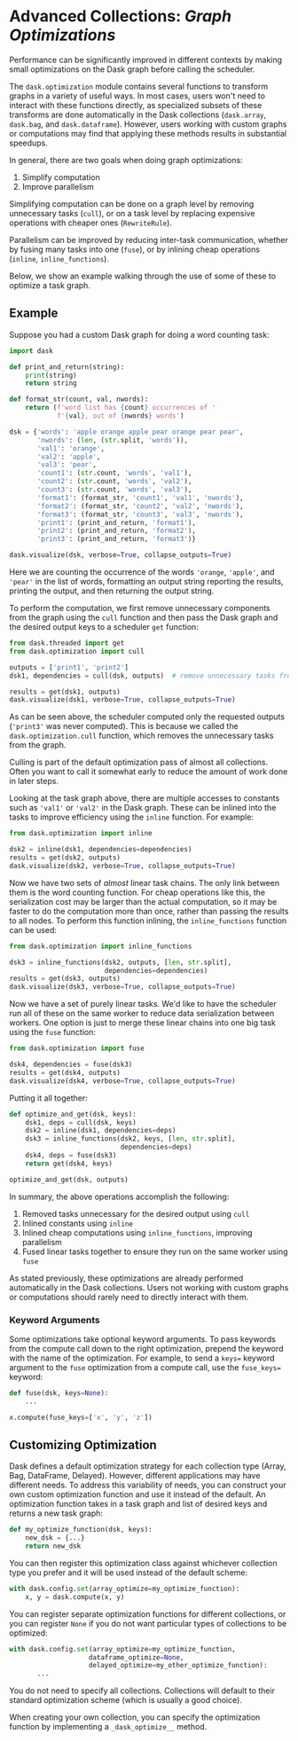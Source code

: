 # Advanced Collections: _Graph Optimizations_

Performance can be significantly improved in different contexts by making
small optimizations on the Dask graph before calling the scheduler.

The ``dask.optimization`` module contains several functions to transform graphs
in a variety of useful ways. In most cases, users won't need to interact with
these functions directly, as specialized subsets of these transforms are done
automatically in the Dask collections (``dask.array``, ``dask.bag``, and
``dask.dataframe``). However, users working with custom graphs or computations
may find that applying these methods results in substantial speedups.

In general, there are two goals when doing graph optimizations:

1. Simplify computation
2. Improve parallelism

Simplifying computation can be done on a graph level by removing unnecessary
tasks (``cull``), or on a task level by replacing expensive operations with
cheaper ones (``RewriteRule``).

Parallelism can be improved by reducing
inter-task communication, whether by fusing many tasks into one (``fuse``), or
by inlining cheap operations (``inline``, ``inline_functions``).

Below, we show an example walking through the use of some of these to optimize
a task graph.

Example
-------

Suppose you had a custom Dask graph for doing a word counting task:

```python
import dask

def print_and_return(string):
    print(string)
    return string

def format_str(count, val, nwords):
    return (f'word list has {count} occurrences of '
            f'{val}, out of {nwords} words')

dsk = {'words': 'apple orange apple pear orange pear pear',
       'nwords': (len, (str.split, 'words')),
       'val1': 'orange',
       'val2': 'apple',
       'val3': 'pear',
       'count1': (str.count, 'words', 'val1'),
       'count2': (str.count, 'words', 'val2'),
       'count3': (str.count, 'words', 'val3'),
       'format1': (format_str, 'count1', 'val1', 'nwords'),
       'format2': (format_str, 'count2', 'val2', 'nwords'),
       'format3': (format_str, 'count3', 'val3', 'nwords'),
       'print1': (print_and_return, 'format1'),
       'print2': (print_and_return, 'format2'),
       'print3': (print_and_return, 'format3')}

dask.visualize(dsk, verbose=True, collapse_outputs=True)
```

Here we are counting the occurrence of the words ``'orange``, ``'apple'``, and
``'pear'`` in the list of words, formatting an output string reporting the
results, printing the output, and then returning the output string.

To perform the computation, we first remove unnecessary components from the
graph using the ``cull`` function and then pass the Dask graph and the desired
output keys to a scheduler ``get`` function:

```python
from dask.threaded import get
from dask.optimization import cull

outputs = ['print1', 'print2']
dsk1, dependencies = cull(dsk, outputs)  # remove unnecessary tasks from the graph

results = get(dsk1, outputs)
dask.visualize(dsk1, verbose=True, collapse_outputs=True)
```

As can be seen above, the scheduler computed only the requested outputs
(``'print3'`` was never computed). This is because we called the
``dask.optimization.cull`` function, which removes the unnecessary tasks from
the graph.

Culling is part of the default optimization pass of almost all collections.
Often you want to call it somewhat early to reduce the amount of work done in
later steps.

Looking at the task graph above, there are multiple accesses to constants such
as ``'val1'`` or ``'val2'`` in the Dask graph. These can be inlined into the
tasks to improve efficiency using the ``inline`` function. For example:


```python
from dask.optimization import inline

dsk2 = inline(dsk1, dependencies=dependencies)
results = get(dsk2, outputs)
dask.visualize(dsk2, verbose=True, collapse_outputs=True)
```

Now we have two sets of *almost* linear task chains. The only link between them
is the word counting function. For cheap operations like this, the
serialization cost may be larger than the actual computation, so it may be
faster to do the computation more than once, rather than passing the results to
all nodes. To perform this function inlining, the ``inline_functions`` function
can be used:

```python
from dask.optimization import inline_functions

dsk3 = inline_functions(dsk2, outputs, [len, str.split],
                        dependencies=dependencies)
results = get(dsk3, outputs)
dask.visualize(dsk3, verbose=True, collapse_outputs=True)
```

Now we have a set of purely linear tasks. We'd like to have the scheduler run
all of these on the same worker to reduce data serialization between workers.
One option is just to merge these linear chains into one big task using the
``fuse`` function:

```python
from dask.optimization import fuse

dsk4, dependencies = fuse(dsk3)
results = get(dsk4, outputs)
dask.visualize(dsk4, verbose=True, collapse_outputs=True)
```

Putting it all together:

```python
def optimize_and_get(dsk, keys):
    dsk1, deps = cull(dsk, keys)
    dsk2 = inline(dsk1, dependencies=deps)
    dsk3 = inline_functions(dsk2, keys, [len, str.split],
                            dependencies=deps)
    dsk4, deps = fuse(dsk3)
    return get(dsk4, keys)

optimize_and_get(dsk, outputs)
```

In summary, the above operations accomplish the following:

1. Removed tasks unnecessary for the desired output using ``cull``
2. Inlined constants using ``inline``
3. Inlined cheap computations using ``inline_functions``, improving parallelism
4. Fused linear tasks together to ensure they run on the same worker using ``fuse``

As stated previously, these optimizations are already performed automatically
in the Dask collections. Users not working with custom graphs or computations
should rarely need to directly interact with them.

### Keyword Arguments

Some optimizations take optional keyword arguments.  To pass keywords from the
compute call down to the right optimization, prepend the keyword with the name
of the optimization.  For example, to send a ``keys=`` keyword argument to the
``fuse`` optimization from a compute call, use the ``fuse_keys=`` keyword:

```python
def fuse(dsk, keys=None):
    ...

x.compute(fuse_keys=['x', 'y', 'z'])
```

## Customizing Optimization

Dask defines a default optimization strategy for each collection type (Array,
Bag, DataFrame, Delayed).  However, different applications may have different
needs.  To address this variability of needs, you can construct your own custom
optimization function and use it instead of the default.  An optimization
function takes in a task graph and list of desired keys and returns a new
task graph:

```python
def my_optimize_function(dsk, keys):
    new_dsk = {...}
    return new_dsk
```

You can then register this optimization class against whichever collection type
you prefer and it will be used instead of the default scheme:

```python
with dask.config.set(array_optimize=my_optimize_function):
    x, y = dask.compute(x, y)
```

You can register separate optimization functions for different collections, or
you can register ``None`` if you do not want particular types of collections to
be optimized:

```python
with dask.config.set(array_optimize=my_optimize_function,
                    dataframe_optimize=None,
                    delayed_optimize=my_other_optimize_function):
       ...
```
You do not need to specify all collections.  Collections will default to their
standard optimization scheme (which is usually a good choice).

When creating your own collection, you can specify the optimization function
by implementing a ``_dask_optimize__`` method.
